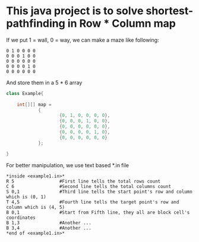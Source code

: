 # This java project is to solve shortest-pathfinding in Row * Column map
If we put 1 = wall, 0 = way, we can make a maze like following:
```
0 1 0 0 0 0
0 0 0 1 0 0
0 0 0 0 0 0
0 0 0 0 1 0
0 0 0 0 0 0
```
And store them in a 5 * 6 array
```java
class Example{
    
    int[][] map =
            {
                    {0, 1, 0, 0, 0, 0},
                    {0, 0, 0, 1, 0, 0},
                    {0, 0, 0, 0, 0, 0},
                    {0, 0, 0, 0, 1, 0},
                    {0, 0, 0, 0, 0, 0}
            };    

}
```

For better manipulation, we use text based *.in file

```text
*inside <example1.in>*
R 5                 #First line tells the total rows count
C 6                 #Second line tells the total columns count
S 0,1               #Third line tells the start point's row and column which is (0, 1)
T 4,5               #Fourth line tells the target point's row and column which is (4, 5)
B 0,1               #Start from Fifth line, they all are block cell's coordinates
B 1,3               #Another ...
B 3,4               #Another ...
*end of <example1.in>*
```